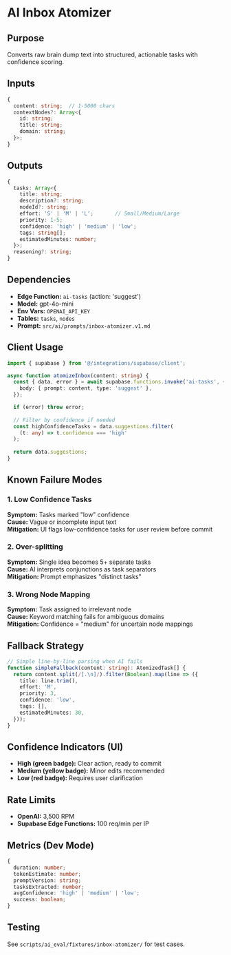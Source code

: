 # AI Inbox Atomizer

## Purpose
Converts raw brain dump text into structured, actionable tasks with confidence scoring.

## Inputs
```typescript
{
  content: string;  // 1-5000 chars
  contextNodes?: Array<{
    id: string;
    title: string;
    domain: string;
  }>;
}
```

## Outputs
```typescript
{
  tasks: Array<{
    title: string;
    description?: string;
    nodeId?: string;
    effort: 'S' | 'M' | 'L';       // Small/Medium/Large
    priority: 1-5;
    confidence: 'high' | 'medium' | 'low';
    tags: string[];
    estimatedMinutes: number;
  }>;
  reasoning?: string;
}
```

## Dependencies
- **Edge Function:** `ai-tasks` (action: 'suggest')
- **Model:** gpt-4o-mini
- **Env Vars:** `OPENAI_API_KEY`
- **Tables:** `tasks`, `nodes`
- **Prompt:** `src/ai/prompts/inbox-atomizer.v1.md`

## Client Usage
```typescript
import { supabase } from '@/integrations/supabase/client';

async function atomizeInbox(content: string) {
  const { data, error } = await supabase.functions.invoke('ai-tasks', {
    body: { prompt: content, type: 'suggest' },
  });

  if (error) throw error;
  
  // Filter by confidence if needed
  const highConfidenceTasks = data.suggestions.filter(
    (t: any) => t.confidence === 'high'
  );
  
  return data.suggestions;
}
```

## Known Failure Modes

### 1. Low Confidence Tasks
**Symptom:** Tasks marked "low" confidence  
**Cause:** Vague or incomplete input text  
**Mitigation:** UI flags low-confidence tasks for user review before commit

### 2. Over-splitting
**Symptom:** Single idea becomes 5+ separate tasks  
**Cause:** AI interprets conjunctions as task separators  
**Mitigation:** Prompt emphasizes "distinct tasks"

### 3. Wrong Node Mapping
**Symptom:** Task assigned to irrelevant node  
**Cause:** Keyword matching fails for ambiguous domains  
**Mitigation:** Confidence = "medium" for uncertain node mappings

## Fallback Strategy
```typescript
// Simple line-by-line parsing when AI fails
function simpleFallback(content: string): AtomizedTask[] {
  return content.split(/[.\n]/).filter(Boolean).map(line => ({
    title: line.trim(),
    effort: 'M',
    priority: 3,
    confidence: 'low',
    tags: [],
    estimatedMinutes: 30,
  }));
}
```

## Confidence Indicators (UI)
- **High (green badge):** Clear action, ready to commit
- **Medium (yellow badge):** Minor edits recommended
- **Low (red badge):** Requires user clarification

## Rate Limits
- **OpenAI:** 3,500 RPM
- **Supabase Edge Functions:** 100 req/min per IP

## Metrics (Dev Mode)
```typescript
{
  duration: number;
  tokenEstimate: number;
  promptVersion: string;
  tasksExtracted: number;
  avgConfidence: 'high' | 'medium' | 'low';
  success: boolean;
}
```

## Testing
See `scripts/ai_eval/fixtures/inbox-atomizer/` for test cases.
